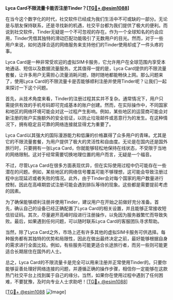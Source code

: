 **Lyca Card不限流量卡能否注册Tinder？[[TG💪+ @esim1088](https://t.me/s/esim1088)]**

在当今这个数字化的时代，社交软件已经成为我们生活中不可或缺的一部分。无论是与朋友保持联系，还是寻找新的机遇，社交平台都为我们提供了极大的便利。而说到社交软件，Tinder无疑是一个不可忽视的存在。作为一个全球知名的约会应用，Tinder凭借其独特的滑动匹配功能吸引了无数用户的目光。然而，对于一些用户来说，如何选择合适的网络服务来支持他们的Tinder使用却成了一件头疼的事。

Lyca Card是一种非常受欢迎的虚拟SIM卡服务，它允许用户在全球范围内享受本地通话、短信以及数据流量服务。尤其值得一提的是，Lyca Card提供的不限流量套餐，让许多用户无需担心流量消耗问题，随时随地都能畅快上网。那么问题来了，使用Lyca Card的不限流量卡是否能够顺利注册并使用Tinder呢？让我们一起来探讨一下这个问题。

首先，从技术角度来看，Tinder的注册过程其实并不复杂。通常情况下，用户只需提供有效的手机号码即可完成基本的账户创建。然而，在实际操作中，不同国家和地区的网络环境可能会对这一过程产生影响。例如，某些地区的运营商可能会对新注册的账户实施额外的安全验证，以防止垃圾邮件或恶意行为的发生。在这种情况下，拥有稳定且可靠的网络连接就显得尤为重要了。

Lyca Card以其强大的国际漫游能力和低廉的价格赢得了众多用户的青睐。尤其是它的不限流量套餐，为用户提供了极大的灵活性和自由度。无论是在国内还是国外旅行时，只要拥有一张Lyca Card，你就能够轻松地保持在线状态，不受限于当地的网络限制。这对于经常需要切换地理位置的用户而言，无疑是一个福音。

不过，尽管Lyca Card在很多方面表现优异，但在实际使用过程中仍可能存在一些潜在的问题。例如，某些地区的网络信号覆盖可能不够理想，这可能会导致注册过程中出现延迟或者失败的情况。此外，由于Tinder会对每个国家的用户数量进行控制，因此在高峰期尝试注册可能会遇到排队等待的现象。这些都是需要提前考虑的因素。

为了确保能够顺利注册并使用Tinder，建议用户在开始之前做好充分准备。首先，确认自己的设备已经正确配置了Lyca Card的相关设置，并且能够正常接收短信验证码。其次，尽量避开高峰时段进行注册操作，以免因为服务器繁忙而导致失败。最后，如果遇到任何问题，可以随时联系Lyca Card的客服团队寻求帮助。

当然，除了Lyca Card之外，市场上还有许多其他的虚拟SIM卡服务可供选择。每种服务都有其独特的优势和局限性，因此在做出最终决定之前，最好能够根据自身的需求进行全面比较。例如，有些服务可能更适合长途旅行者，而另一些则可能更适合长期居住在国外的人士。

总之，Lyca Card的不限流量卡是完全可以用来注册并正常使用Tinder的。只要你能够妥善处理好网络连接的问题，并遵循正确的操作步骤，相信你一定能够在这款热门社交平台上找到属于自己的缘分。当然，如果你在使用过程中遇到了任何困难，不要犹豫，及时向专业人士求助吧！[[TG💪+ @esim1088](https://t.me/s/esim1088)]

[[TG💪+ @esim1088](https://t.me/s/esim1088) ![Image](https://i.postimg.cc/4NQfJmqS/Snipaste-2025-05-13-00-14-12.png)]